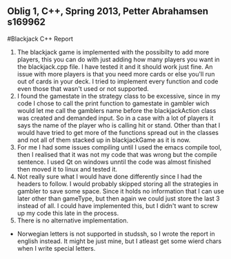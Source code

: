 Oblig 1, C++, Spring 2013, Petter Abrahamsen s169962
--------------------------------------------------------------------

#Blackjack C++ Report
1. The blackjack game is implemented with the possibilty to add more players, this you can do with just adding how many players you want in the blackjack.cpp file. I have tested it and it should work just fine. An issue with more players is that you need more cards or else you'll run out of cards in your deck. I tried to implement every function and code even those that wasn't used or not supported.
2. I found the gamestate in the strategy class to be excessive, since in my code I chose to call the print function to gamestate in gambler wich would let me call the gamblers name before the blackjackAction class was created and demanded input. So in a case with a lot of players it says the name of the player who is calling hit or stand. Other than that I would have tried to get more of the functions spread out in the classes and not all of them stacked up in blackjackGame as it is now. 
3. For me I had some issues compiling until I used the emacs compile tool, then I realised that it was not my code that was wrong but the compile sentence. I used Qt on windows unntil the code was almost finished then moved it to linux and tested it. 
4. Not really sure what I would have done differently since I had the headers to follow. I would probably skipped storing all the strategies in gambler to save some space. Since it holds no information that I can use later other than gameType, but then again we could just store the last 3 instead of all. I could have implemented this, but I didn't want to screw up my code this late in the process. 
5. There is no alternative implementation.


- Norwegian letters is not supported in studssh, so I wrote the report in english instead. It might be just mine, but I atleast get some wierd chars when I write special letters. 